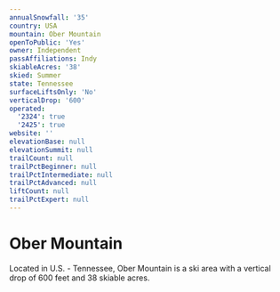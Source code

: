 ```yaml
---
annualSnowfall: '35'
country: USA
mountain: Ober Mountain
openToPublic: 'Yes'
owner: Independent
passAffiliations: Indy
skiableAcres: '38'
skied: Summer
state: Tennessee
surfaceLiftsOnly: 'No'
verticalDrop: '600'
operated:
  '2324': true
  '2425': true
website: ''
elevationBase: null
elevationSummit: null
trailCount: null
trailPctBeginner: null
trailPctIntermediate: null
trailPctAdvanced: null
liftCount: null
trailPctExpert: null
---
```



# Ober Mountain

Located in U.S. - Tennessee, Ober Mountain is a ski area with a vertical drop of 600 feet and 38 skiable acres.
